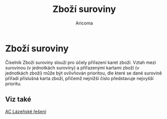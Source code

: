 ﻿---
    title: "Zboží suroviny"
    author: Aricoma
    ms.date: 04/30/2018
    ms.topic: article
    ms.prod: dynamics-nav-2017
    ms.contentlocale: cs-cz
    ms.lasthandoff: 04/30/2018
---

# Zboží suroviny

Číselník Zboží suroviny slouží pro účely přiřazení karet zboží. Vztah mezi surovinou (v jednotkách suroviny) a přiřazenými kartami zboží (v jednotkách zboží) může být ovlivňován prioritou, dle které se dané surovině přiřadí příslušná karta zboží, přičemž nejnižší číslo představuje nejvyšší prioritu. 


## <a name="see-also"></a>Viz také
[AC Lázeňské řešení](spa-solution.md)